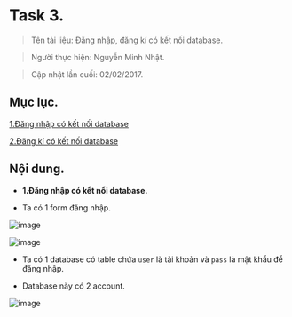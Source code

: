 # Task 3.

> Tên tài liệu: Đăng nhập, đăng kí có kết nối database.

> Người thực hiện: Nguyễn Minh Nhật.

> Cập nhật lần cuối: 02/02/2017.

## Mục lục.

[1.Đăng nhập có kết nối database](#login)

[2.Đăng kí có kết nối database](#register)

## Nội dung.

<a name="login"></a>
- **1.Đăng nhập có kết nối database.**


- Ta có 1 form đăng nhập.

![image](http://imageshack.com/a/img924/6280/fbMLhi.png)

![image](http://imageshack.com/a/img924/3571/dyT3Sa.png)

- Ta có 1 database có table chứa `user` là tài khoản và `pass` là mật khẩu để đăng nhập.

- Database này có 2 account.

![image](http://imageshack.com/a/img922/6941/BCJWwE.png)








